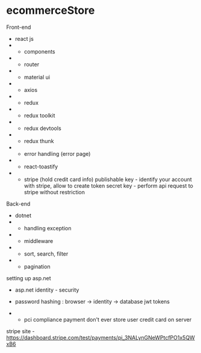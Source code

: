 # ecommerceStore

Front-end

- react js
- - components
- - router
- - material ui
- - axios
- - redux
- - redux toolkit
- - redux devtools
- - redux thunk
- - error handling (error page)
- - react-toastify
- - stripe (hold credit card info)
    publishable key - identify your account with stripe, allow to create token
    secret key - perform api request to stripe without restriction

Back-end

- dotnet
- - handling exception
- - middleware
- - sort, search, filter
- - pagination

setting up asp.net

- asp.net identity - security
- password hashing : browser -> identity -> database
  jwt tokens

- - pci compliance payment
    don't ever store user credit card on server

stripe site - https://dashboard.stripe.com/test/payments/pi_3NALynGNeWPtcfPO1x5QWxB6
